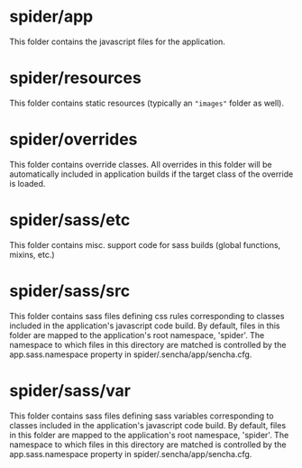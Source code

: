 # spider/app

This folder contains the javascript files for the application.

# spider/resources

This folder contains static resources (typically an `"images"` folder as well).

# spider/overrides

This folder contains override classes. All overrides in this folder will be 
automatically included in application builds if the target class of the override
is loaded.

# spider/sass/etc

This folder contains misc. support code for sass builds (global functions, 
mixins, etc.)

# spider/sass/src

This folder contains sass files defining css rules corresponding to classes
included in the application's javascript code build.  By default, files in this 
folder are mapped to the application's root namespace, 'spider'. The
namespace to which files in this directory are matched is controlled by the
app.sass.namespace property in spider/.sencha/app/sencha.cfg. 

# spider/sass/var

This folder contains sass files defining sass variables corresponding to classes
included in the application's javascript code build.  By default, files in this 
folder are mapped to the application's root namespace, 'spider'. The
namespace to which files in this directory are matched is controlled by the
app.sass.namespace property in spider/.sencha/app/sencha.cfg. 
